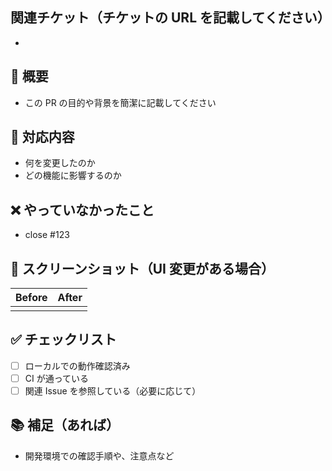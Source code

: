 ## 関連チケット（チケットの URL を記載してください）

-

## 📝 概要

- この PR の目的や背景を簡潔に記載してください

## 🔧 対応内容

- 何を変更したのか
- どの機能に影響するのか

## ❌ やっていなかったこと

- close #123

## 📸 スクリーンショット（UI 変更がある場合）

| Before | After |
| ------ | ----- |
|        |       |

## ✅ チェックリスト

- [ ] ローカルでの動作確認済み
- [ ] CI が通っている
- [ ] 関連 Issue を参照している（必要に応じて）

## 📚 補足（あれば）

- 開発環境での確認手順や、注意点など
